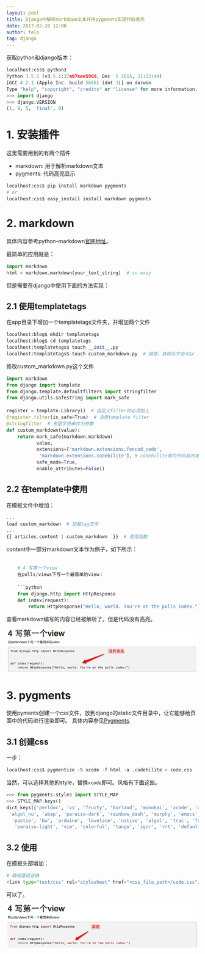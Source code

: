 ```yaml
---
layout: post
title: Django中解析markdown文本并用pygments实现代码高亮
date: 2017-02-28 12:00
author: felo
tag: django
---
```






获取python和django版本：

```python
localhost:css$ python3
Python 3.5.1 (v3.5.1:37a07cee5969, Dec  5 2015, 21:12:44)
[GCC 4.2.1 (Apple Inc. build 5666) (dot 3)] on darwin
Type "help", "copyright", "credits" or "license" for more information.
>>> import django
>>> django.VERSION
(1, 9, 5, 'final', 0)
```

# 1. 安装插件

这里需要用到的有两个插件

- markdown: 用于解析markdown文本
- pygments: 代码高亮显示

```python
localhost:css$ pip install markdown pygments
# or
localhost:css$ easy_install install markdown pygments
```

# 2. markdown

具体内容参考python-markdown[官网地址](https://pythonhosted.org/Markdown)。

最简单的应用就是：

```python
import markdown
html = markdown.markdown(your_text_string)  # so easy
```

但是需要在django中使用下面的方法实现：

## 2.1 使用templatetags

在app目录下增加一个templatetags文件夹，并增加两个文件

```python
localhost:blog$ mkdir templatetags
localhost:blog$ cd templatetags
localhost:templatetags$ touch __init__.py
localhost:templatetags$ touch custom_markdown.py  # 随意，其他名字也可以
```

修改custom_markdown.py这个文件

```python
import markdown
from django import template
from django.template.defaultfilters import stringfilter
from django.utils.safestring import mark_safe

register = template.Library()  # 自定义filter时必须加上
@register.filter(is_safe=True)  # 注册template filter
@stringfilter  # 希望字符串作为参数
def custom_markdown(value):
    return mark_safe(markdown.markdown(
           value,
           extensions=['markdown.extensions.fenced_code',
            'markdown.extensions.codehilite'], # codehilite即为代码高亮准备
           safe_mode=True,
           enable_attributes=False))
```

## 2.2 在template中使用

在模板文件中增加：

```python
...
load custom_markdown  # 加载tag文件
...
{{ articles.content | custom_markdown  }}  # 使用函数

```

content中一部分markdown文本作为例子，如下所示：

```python

    # 4 写第一个view
    在polls/views下写一个最简单的view：

    ```python
    from django.http import HttpResponse
    def index(request):
        return HttpResponse("Hello, world. You're at the polls index.")

```


查看markdown编写的内容已经被解析了。但是代码没有高亮。

![](/images/django/markdown_code.png)


# 3. pygments

使用pyments创建一个css文件，放到django的static文件目录中，让它能够给页面中的代码进行渲染即可。
具体内容参见[Pygments](http://pygments.org/).

## 3.1 创建css

一步：

```python
localhost:css$ pygmentize -S xcode -f html -a .codehilite > code.css
```

当然，可以选择其他的style，替换`xcode`即可。风格有下面这些。

```python
>>> from pygments.styles import STYLE_MAP
>>> STYLE_MAP.keys()
dict_keys(['perldoc', 'vs', 'fruity', 'borland', 'monokai', 'xcode', 'autumn',
 'algol_nu', 'abap', 'paraiso-dark', 'rainbow_dash', 'murphy', 'emacs', 'manni',
  'pastie', 'bw', 'arduino', 'lovelace', 'native', 'algol', 'trac', 'friendly',
   'paraiso-light', 'vim', 'colorful', 'tango', 'igor', 'rrt', 'default'])
```

## 3.2 使用

在模板头部增加：

```python
# 确保路径正确
<link type="text/css" rel="stylesheet" href="<css_file_path>/code.css"/>
```

可以了。

![](/images/django/markdown_codehilite.png)
